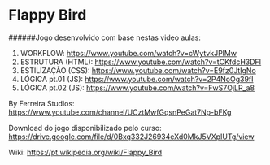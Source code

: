 Flappy Bird
===========

######Jogo desenvolvido com base nestas video aulas:

1. WORKFLOW: https://www.youtube.com/watch?v=cWytvkJPlMw
2. ESTRUTURA (HTML): https://www.youtube.com/watch?v=tCKfdcH3DFI
3. ESTILIZAÇÃO (CSS): https://www.youtube.com/watch?v=E9fz0JtIgNo
4. LÓGICA pt.01 (JS): https://www.youtube.com/watch?v=2P4NoOg39fI
4. LÓGICA pt.02 (JS): https://www.youtube.com/watch?v=FwS7OjLR_a8

By Ferreira Studios: https://www.youtube.com/channel/UCztMwfGqsnPeGat7Np-bFKg

Download do jogo disponibilizado pelo curso: https://drive.google.com/file/d/0Bxq332J26934eXd0MkJ5VXpIUTg/view



Wiki: https://pt.wikipedia.org/wiki/Flappy_Bird
